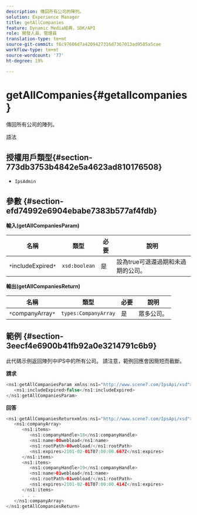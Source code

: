 ```yaml
---
description: 傳回所有公司的陣列。
solution: Experience Manager
title: getAllCompanies
feature: Dynamic Media經典，SDK/API
role: 開發人員、管理員
translation-type: tm+mt
source-git-commit: f6c97606d7a4209427316d7367013ad9585a5cae
workflow-type: tm+mt
source-wordcount: '77'
ht-degree: 19%

---
```



# getAllCompanies{#getallcompanies}

傳回所有公司的陣列。

語法

## 授權用戶類型{#section-773db3753b4842e5a4623ad810176508}

* `IpsAdmin`

## 參數 {#section-efd74992e6904ebabe7383b577af4fdb}

**輸入(getAllCompaniesParam)**

| 名稱 | 類型 | 必要 | 說明 |
|---|---|---|---|
| `*`includeExpired`*` | `xsd:boolean` | 是 | 設為true可退還過期和未過期的公司。 |

**輸出(getAllCompaniesReturn)**

| 名稱 | 類型 | 必要 | 說明 |
|---|---|---|---|
| `*`companyArray`*` | `types:CompanyArray` | 是 | 眾多公司。 |

## 範例 {#section-3eecf4e6900b41fb92a0e3214791c6b9}

此代碼示例返回陣列中IPS中的所有公司。 請注意，範例回應會因簡短而截斷。

**請求**

```java
<ns1:getAllCompaniesParam xmlns:ns1="http://www.scene7.com/IpsApi/xsd">
   <ns1:includeExpired>false</ns1:includeExpired>
</ns1:getAllCompaniesParam>
```

**回答**

```java
<ns1:getAllCompaniesReturnxmlns:ns1="http://www.scene7.com/IpsApi/xsd">
   <ns1:companyArray>
      <ns1:items>
         <ns1:companyHandle>18</ns1:companyHandle>
         <ns1:name>00webload</ns1:name>
         <ns1:rootPath>00webload/</ns1:rootPath>
         <ns1:expires>2101-02-01T07:00:00.667Z</ns1:expires>
      </ns1:items>
      <ns1:items>
         <ns1:companyHandle>19</ns1:companyHandle>
         <ns1:name>01webload</ns1:name>
         <ns1:rootPath>01webload/</ns1:rootPath>
         <ns1:expires>2101-02-01T07:00:00.414Z</ns1:expires>
      </ns1:items>
      . . .
   </ns1:companyArray>
</ns1:getAllCompaniesReturn>
```

